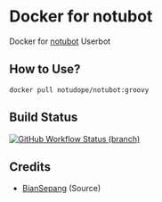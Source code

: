 # Docker for notubot
Docker for [notubot](https://github.com/notudope/notubot) Userbot

## How to Use?
```
docker pull notudope/notubot:groovy
```

## Build Status
<a href="https://github.com/notudope/Docker/actions?query=branch%3Amain"> <img alt="GitHub Workflow Status (branch)" src="https://img.shields.io/github/workflow/status/notudope/Docker/Docker%20Build/main?color=blue&label=Docker%20build&logo=github%20actions&logoColor=green&style=for-the-badge" /></a>

## Credits
* [BianSepang](https://github.com/BianSepang/Docker) (Source)
